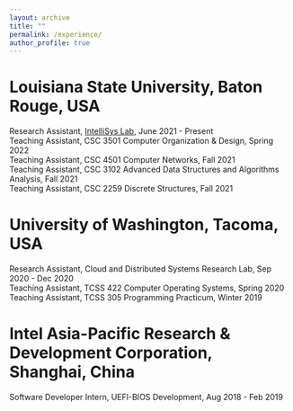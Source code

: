 ```yaml
---
layout: archive
title: ""
permalink: /experience/
author_profile: true
---
```


# Louisiana State University, Baton Rouge, USA

Research Assistant, [IntelliSys Lab](https://intellisys.haow.ca/), June 2021 - Present  
Teaching Assistant, CSC 3501 Computer Organization & Design, Spring 2022  
Teaching Assistant, CSC 4501 Computer Networks, Fall 2021  
Teaching Assistant, CSC 3102 Advanced Data Structures and Algorithms Analysis, Fall 2021  
Teaching Assistant, CSC 2259 Discrete Structures, Fall 2021  

# University of Washington, Tacoma, USA

Research Assistant, Cloud and Distributed Systems Research Lab, Sep 2020 - Dec 2020  
Teaching Assistant, TCSS 422 Computer Operating Systems, Spring 2020  
Teaching Assistant, TCSS 305 Programming Practicum, Winter 2019  

# Intel Asia-Pacific Research & Development Corporation, Shanghai, China

Software Developer Intern, UEFI-BIOS Development, Aug 2018 - Feb 2019
